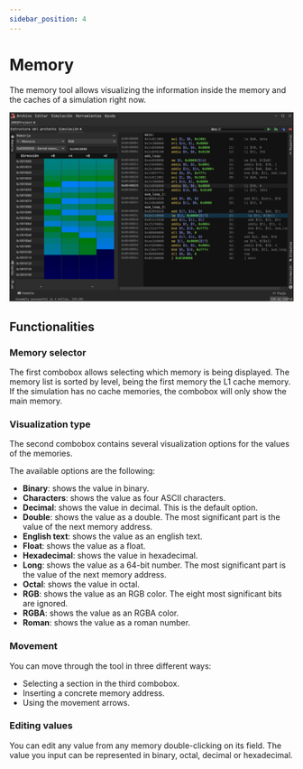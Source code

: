 ```yaml
---
sidebar_position: 4
---
```


# Memory

The memory tool allows visualizing the information inside the memory and the caches of a simulation right now. 

![Memory](/img/docs/nodes/memory-es.png)

## Functionalities

### Memory selector

The first combobox allows selecting which memory is being displayed. The memory list is sorted by level, being the first
memory the L1 cache memory. If the simulation has no cache memories, the combobox will only show the main memory.

### Visualization type

The second combobox contains several visualization options for the values of the memories.

The available options are the following:

- **Binary**: shows the value in binary.
- **Characters**: shows the value as four ASCII characters.
- **Decimal**: shows the value in decimal. This is the default option.
- **Double**: shows the value as a double. The most significant part is the value of the next memory address.
- **English text**: shows the value as an english text.
- **Float**: shows the value as a float.
- **Hexadecimal**: shows the value in hexadecimal.
- **Long**: shows the value as a 64-bit number. The most significant part is the value of the next memory address.
- **Octal**: shows the value in octal.
- **RGB**: shows the value as an RGB color. The eight most significant bits are ignored.
- **RGBA**: shows the value as an RGBA color.
- **Roman**: shows the value as a roman number.

### Movement

You can move through the tool in three different ways:

- Selecting a section in the third combobox.
- Inserting a concrete memory address.
- Using the movement arrows.

### Editing values

You can edit any value from any memory double-clicking on its field. The value you input can be represented in binary,
octal, decimal or hexadecimal.